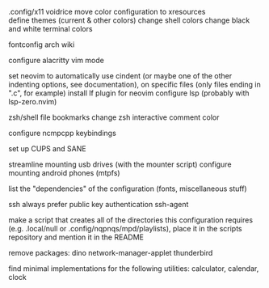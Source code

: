 .config/x11 voidrice
move color configuration to xresources    
define themes (current & other colors)
change shell colors
change black and white terminal colors

fontconfig arch wiki

configure alacritty vim mode

set neovim to automatically use cindent (or maybe one of the other indenting options, see documentation), on specific files (only files ending in ".c", for example)
install lf plugin for neovim
configure lsp (probably with lsp-zero.nvim)

zsh/shell file bookmarks
change zsh interactive comment color

configure ncmpcpp keybindings

set up CUPS and SANE

streamline mounting usb drives (with the mounter script)
configure mounting android phones (mtpfs)

list the "dependencies" of the configuration (fonts, miscellaneous stuff)

ssh always prefer public key authentication
ssh-agent

make a script that creates all of the directories this configuration requires (e.g. .local/null or .config/nqpnqs/mpd/playlists), place it in the scripts repository and mention it in the README

remove packages: dino network-manager-applet thunderbird

find minimal implementations for the following utilities: calculator, calendar, clock
